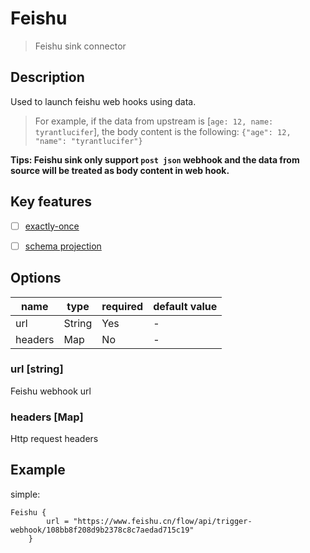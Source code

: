 # Feishu

> Feishu sink connector

## Description

Used to launch feishu web hooks using data. 

> For example, if the data from upstream is [`age: 12, name: tyrantlucifer`], the body content is the following: `{"age": 12, "name": "tyrantlucifer"}`

**Tips: Feishu sink only support `post json` webhook and the data from source will be treated as body content in web hook.**

## Key features

- [ ] [exactly-once](../../concept/connector-v2-features.md)

- [ ] [schema projection](../../concept/connector-v2-features.md)

##  Options

| name | type   | required | default value |
| --- |--------| --- | --- |
| url | String | Yes | - |
| headers | Map    | No | - |

### url [string]

Feishu webhook url

### headers [Map]

Http request headers

## Example

simple:

```hocon
Feishu {
        url = "https://www.feishu.cn/flow/api/trigger-webhook/108bb8f208d9b2378c8c7aedad715c19"
    }
```


